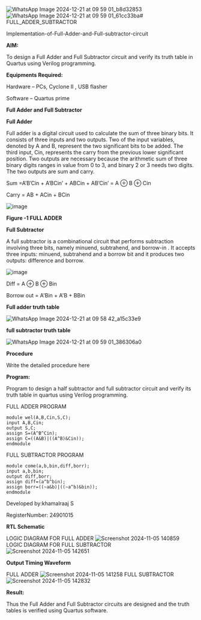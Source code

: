 ![WhatsApp Image 2024-12-21 at 09 59 01_b8d32853](https://github.com/user-attachments/assets/bd1319b9-1389-4520-84b1-a82f28f9715c)![WhatsApp Image 2024-12-21 at 09 59 01_61cc33ba](https://github.com/user-attachments/assets/7860d2dd-7f22-4383-bef4-20aa6665ba8b)# FULL_ADDER_SUBTRACTOR

Implementation-of-Full-Adder-and-Full-subtractor-circuit

**AIM:**

To design a Full Adder and Full Subtractor circuit and verify its truth table in Quartus using Verilog programming.

**Equipments Required:**

Hardware – PCs, Cyclone II , USB flasher

Software – Quartus prime

**Full Adder and Full Subtractor**

**Full Adder**

Full adder is a digital circuit used to calculate the sum of three binary bits. It consists of three inputs and two outputs. Two of the input variables, denoted by A and B, represent the two significant bits to be added. The third input, Cin, represents the carry from the previous lower significant position. Two outputs are necessary because the arithmetic sum of three binary digits ranges in value from 0 to 3, and binary 2 or 3 needs two digits. The two outputs are sum and carry.

Sum =A’B’Cin + A’BCin’ + ABCin + AB’Cin’ = A ⊕ B ⊕ Cin 

Carry = AB + ACin + BCin

![image](https://github.com/naavaneetha/FULL_ADDER_SUBTRACTOR/assets/154305477/0f30ba51-5ffb-4198-845f-18e054f675e7)

**Figure -1 FULL ADDER**

**Full Subtractor**

A full subtractor is a combinational circuit that performs subtraction involving three bits, namely minuend, subtrahend, and borrow-in . It accepts three inputs: minuend, subtrahend and a borrow bit and it produces two outputs: difference and borrow.

![image](https://github.com/naavaneetha/FULL_ADDER_SUBTRACTOR/assets/154305477/02b24f51-ab51-4304-9ad6-7b81ffc1ead5)

Diff = A ⊕ B ⊕ Bin 

Borrow out = A'Bin + A'B + BBin

**Full adder truth table**

![WhatsApp Image 2024-12-21 at 09 58 42_a15c33e9](https://github.com/user-attachments/assets/6711d38c-cd91-41ba-afb1-69cec0785dde)

**full subtractor truth table**

![WhatsApp Image 2024-12-21 at 09 59 01_386306a0](https://github.com/user-attachments/assets/3af6ce1c-e6af-451d-a314-daaf37072eba)

**Procedure**

Write the detailed procedure here

**Program:**

Program to design a half subtractor and full subtractor circuit and verify its truth table in quartus using Verilog programming.

FULL ADDER PROGRAM
```
module wel(A,B,Cin,S,C);
input A,B,Cin;
output S,C;
assign S=(A^B^Cin);
assign C=((A&B)|((A^B)&Cin));
endmodule
```
FULL SUBTRACTOR PROGRAM
```
module come(a,b,bin,diff,borr);
input a,b,bin;
output diff,borr;
assign diff=(a^b^bin);
assign borr=((~a&b)|((~a^b)&bin));
endmodule
```
Developed by:khamalraaj S

RegisterNumber: 24901015


**RTL Schematic**

LOGIC DIAGRAM FOR FULL ADDER
![Screenshot 2024-11-05 140859](https://github.com/user-attachments/assets/f1d2b2d0-6ee5-4f22-a9d0-486ae64757ac)
LOGIC DIAGRAM FOR FULL SUBTRACTOR
![Screenshot 2024-11-05 142651](https://github.com/user-attachments/assets/10c1fee4-db5b-431b-bf20-f92327a1509a)

**Output Timing Waveform**

FULL ADDER
![Screenshot 2024-11-05 141258](https://github.com/user-attachments/assets/22b1a107-0395-497f-83ab-adbce16005f7)
FULL SUBTRACTOR
![Screenshot 2024-11-05 142832](https://github.com/user-attachments/assets/c9b7bde2-e558-44cf-9792-05f2053945ee)

**Result:**

Thus the Full Adder and Full Subtractor circuits are designed and the truth tables is verified using Quartus software.



